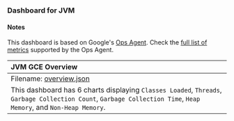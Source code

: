 ### Dashboard for JVM

#### Notes

This dashboard is based on Google's [Ops Agent](https://cloud.google.com/stackdriver/docs/solutions/agents/ops-agent).
Check the [full list of metrics]((https://cloud.google.com/stackdriver/docs/solutions/agents/ops-agent/third-party/jvm#monitored-metrics)) supported by the Ops Agent.

|JVM GCE Overview|
|:------------------|
|Filename: [overview.json](overview.json)|
|This dashboard has 6 charts displaying `Classes Loaded`, `Threads`, `Garbage Collection Count`, `Garbage Collection Time`, `Heap Memory`, and `Non-Heap Memory`.|
